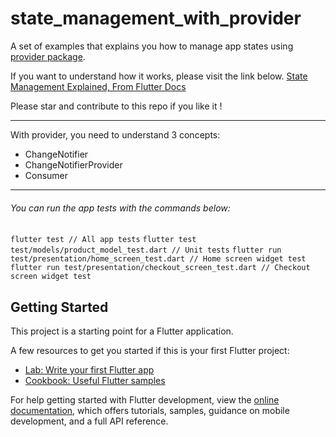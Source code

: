 # state_management_with_provider

A set of examples that explains you how to manage app states using [provider package](https://pub.dev/packages/provider).

If you want to understand how it works, please visit the link below.
[State Management Explained, From Flutter Docs](https://docs.flutter.dev/development/data-and-backend/state-mgmt/simple)

Please star and contribute to this repo if you like it !

---

With provider, you need to understand 3 concepts:

  - ChangeNotifier
  - ChangeNotifierProvider
  - Consumer

---

###### You can run the app tests with the commands below:
`flutter test // All app tests`
`flutter test test/models/product_model_test.dart // Unit tests`
`flutter run test/presentation/home_screen_test.dart // Home screen widget test`
`flutter run test/presentation/checkout_screen_test.dart // Checkout screen widget test`

## Getting Started

This project is a starting point for a Flutter application.

A few resources to get you started if this is your first Flutter project:

- [Lab: Write your first Flutter app](https://docs.flutter.dev/get-started/codelab)
- [Cookbook: Useful Flutter samples](https://docs.flutter.dev/cookbook)

For help getting started with Flutter development, view the
[online documentation](https://docs.flutter.dev/), which offers tutorials,
samples, guidance on mobile development, and a full API reference.
